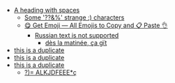 <!-- TOC start -->
- [A heading   with   spaces](#a-heading---with---spaces)
  * [Some '??&%' strange :) characters](#some--strange--characters)
  * [😋 Get Emoji — All Emojis to Copy and 📋 Paste 👌](#-get-emoji--all-emojis-to-copy-and--paste-)
    + [Russian text is not supported](#russian-text-is-not-supported)
      - [dès la matinée, ça gït](#dès-la-matinée-ça-gït)
- [this is a duplicate](#this-is-a-duplicate)
- [this is a duplicate](#this-is-a-duplicate-1)
- [this is   a duplicate](#this-is---a-duplicate)
  * [?)= ALKJDFEEE*ç](#-alkjdfeeeç)
<!-- TOC end -->
